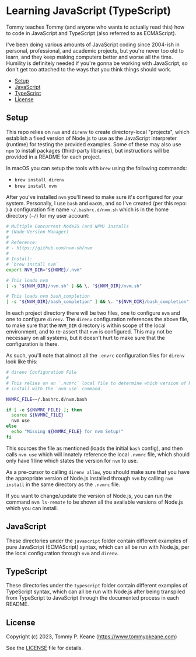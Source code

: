 # Learning JavaScript (TypeScript)

Tommy teaches Tommy (and anyone who wants to actually read this) how to code in JavaScript and TypeScript (also referred to as ECMAScript).

I've been doing various amounts of JavaScript coding since 2004-ish in personal, professional, and academic projects, but you're never too old to learn, and they keep making computers better and worse all the time. Humility is definitely needed if you're gonna be working with JavaScript, so don't get too attached to the ways that you think things should work.

<!-- MarkdownTOC -->

- [Setup](#setup)
- [JavaScript](#javascript)
- [TypeScript](#typescript)
- [License](#license)

<!-- /MarkdownTOC -->

<a id="setup"></a>
## Setup

This repo relies on `nvm` and `direnv` to create directory-local "projects", which establish a fixed version of Node.js to use as the JavaScript interpreter (runtime) for testing the provided examples. Some of these may also use `npm` to install packages (third-party libraries), but instructions will be provided in a README for each project.

In macOS you can setup the tools with `brew` using the following commands:

- `brew install direnv`
- `brew install nvm`

After you've installed `nvm` you'll need to make sure it's configured for your system. Personally, I use `bash` and `macOS`, and so I've created (per this repo: ) a configuration file name `~/.bashrc.d/nvm.sh` which is in the home directory (`~/`) for my user account:

```bash
# Multiple Concurrent NodeJS (and NPM) Installs
# (Node Version Manager)
#
# Reference:
# - https://github.com/nvm-sh/nvm
#
# Install:
# `brew install nvm`
export NVM_DIR="${HOME}/.nvm"

# This loads nvm
[ -s "${NVM_DIR}/nvm.sh" ] && \. "${NVM_DIR}/nvm.sh"

# This loads nvm bash_completion
[ -s "${NVM_DIR}/bash_completion" ] && \. "${NVM_DIR}/bash_completion"
```

In each project directory there will be two files, one to configure `nvm` and one to configure `direnv`. The `direnv` configuration references the above file, to make sure that the `NVM_DIR` directory is within scope of the local environment, and to re-assert that `nvm` is configured. This may not be necessary on all systems, but it doesn't hurt to make sure that the configuration is there.

As such, you'll note that almost all the `.envrc` configuration files for `direnv` look like this:

```bash
# direnv Configuration File
#
# This relies on an `.nvmrc` local file to determine which version of Node.js to
# install with the `nvm use` command.

NVMRC_FILE=~/.bashrc.d/nvm.bash

if [ -e ${NVMRC_FILE} ]; then
  source ${NVMRC_FILE}
  nvm use
else
  echo "Missing ${NVMRC_FILE} for nvm Setup!"
fi
```

This sources the file as mentioned (loads the initial `bash` config), and then calls `nvm use` which will innately reference the local `.nvmrc` file, which should only have 1 line which states the version for `nvm` to use.

As a pre-cursor to calling `direnv allow`, you should make sure that you have the appropriate version of Node.js installed through `nvm` by calling `nvm install` in the same directory as the `.nvmrc` file.

If you want to change/update the version of Node.js, you can run the command `nvm ls-remote` to be shown all the available versions of Node.js which you can install.

<a id="javascript"></a>
## JavaScript

These directories under the `javascript` folder contain different examples of pure JavaScript (ECMAScript) syntax, which can all be run with Node.js, per the local configuration through `nvm` and `direnv`.

<a id="typescript"></a>
## TypeScript

These directories under the `typescript` folder contain different examples of TypeScript syntax, which can all be run with Node.js after being transpiled from TypeScript to JavaScript through the documented process in each README.

<a id="license"></a>
## License

Copyright (c) 2023, Tommy P. Keane (https://www.tommypkeane.com)

See the [LICENSE](./LICENSE) file for details.
